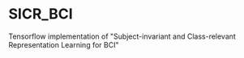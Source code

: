 # SICR_BCI
Tensorflow implementation of "Subject-invariant and Class-relevant Representation Learning for BCI"
